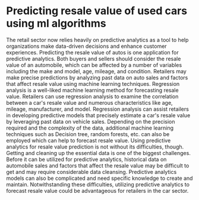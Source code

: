 # Predicting resale value of used cars using ml algorithms
The retail sector now relies heavily on predictive analytics as a tool to help organizations make data-driven decisions and enhance customer experiences. Predicting the resale value of autos is one application for predictive analytics. Both buyers and sellers should consider the resale value of an automobile, which can be affected by a number of variables including the make and model, age, mileage, and condition. Retailers may make precise predictions by analyzing past data on auto sales and factors that affect resale value using machine learning techniques.
Regression analysis is a well-liked machine learning method for forecasting resale value. Retailers can use regression analysis to examine the correlation between a car's resale value and numerous characteristics like age, mileage, manufacturer, and model. Regression analysis can assist retailers in developing predictive models that precisely estimate a car's resale value by leveraging past data on vehicle sales. Depending on the precision required and the complexity of the data, additional machine learning techniques such as Decision tree, random forests, etc. can also be employed which can help to  forecast resale value.
Using predictive analytics for resale value prediction is not without its difficulties, though. Getting and cleaning up the essential data is one of the biggest challenges. Before it can be utilized for predictive analytics, historical data on automobile sales and factors that affect the resale value may be difficult to get and may require considerable data cleansing. Predictive analytics models can also be complicated and need specific knowledge to create and maintain. Notwithstanding these difficulties, utilizing predictive analytics to forecast resale value could be advantageous for retailers in the car sector.

